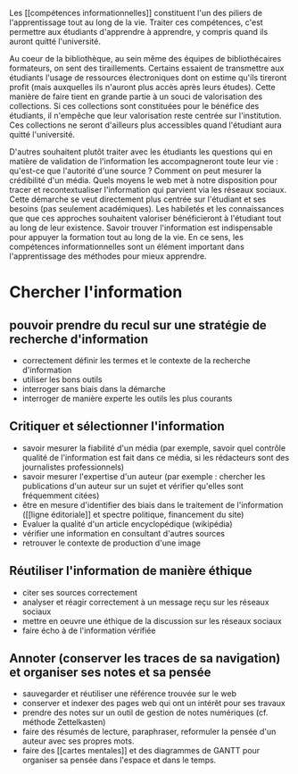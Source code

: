 <!--
(Nolwenn Saget : 19 janvier) Avec ma collègue Priscille, nous vous contactons car dans le cadre d'un projet pour le Suptice, nous travaillons à la création d'une offre de formation pour l'UE compétences transversales. Pour mener ce projet, il nous a été demandé de mettre à plat les ressources (ateliers, formations, ressources...) sur le thème Apprendre à apprendre (y compris la partie Pix et Softskills) afin de les proposer aux équipes pédagogiques pour composer le contenu de l'UE compétences transversales.
Ainsi, nous souhaiterions échanger ensemble pour vous présenter les ressources identifiées et vous proposer d'initier une collaboration pour réfléchir à cette offre en fonction des ressources développées par vos services. Nous vous proposons donc un evento pour un premier temps d'échange avec quelques dates dès la semaine prochaine. Si vous pensez à un.e collègue qui pourrait nous rejoindre n'hésitez pas à lui transférer ce message. 
-->

Les [[compétences informationnelles]] constituent l'un des piliers de l'apprentissage tout au long de la vie. Traiter ces compétences, c'est permettre aux étudiants d'apprendre à apprendre, y compris quand ils auront quitté l'université. 

Au coeur de la bibliothèque, au sein même des équipes de bibliothécaires formateurs, on sent des tiraillements. Certains essaient de transmettre aux étudiants l'usage de ressources électroniques dont on estime qu'ils tireront profit (mais auxquelles ils n'auront plus accès après leurs études). Cette manière de faire tient en grande partie à un souci de valorisation des collections. Si ces collections sont constituées pour le bénéfice des étudiants, il n'empêche que leur valorisation reste centrée sur l'institution. Ces collections ne seront d'ailleurs plus accessibles quand l'étudiant aura quitté l'université.

D'autres souhaitent plutôt traiter avec les étudiants les questions qui en matière de validation de l'information les accompagneront toute leur vie : qu'est-ce que l'autorité d'une source ? Comment on peut mesurer la crédibilité d'un média. Quels moyens le web met à notre disposition pour tracer et recontextualiser l'information qui parvient via les réseaux sociaux. Cette démarche se veut directement plus centrée sur l'étudiant et ses besoins (pas seulement académiques). Les habiletés et les connaissances que que ces approches souhaitent valoriser bénéficieront à l'étudiant tout au long de leur existence. Savoir trouver l'information est indispensable pour appuyer la formation tout au long de la vie. En ce sens, les compétences informationnelles sont un élément important dans l'apprentissage des méthodes pour mieux apprendre.   

# Chercher l'information

## pouvoir prendre du recul sur une stratégie de recherche d'information

- correctement définir les termes et le contexte de la recherche d'information
- utiliser les bons outils
- interroger sans biais dans la démarche
- interroger de manière experte les outils les plus courants


## Critiquer et sélectionner l'information

- savoir mesurer la fiabilité d'un média (par exemple, savoir quel contrôle qualité de l'information est fait dans ce média, si les rédacteurs sont des journalistes professionnels)
- savoir mesurer l'expertise d'un auteur (par exemple : chercher les publications d'un auteur sur un sujet et vérifier qu'elles sont fréquemment citées)
- être en mesure d'identifier des biais dans le traitement de l'information ([[ligne éditoriale]] et spectre politique, financement du site)
- Evaluer la qualité d'un article encyclopédique (wikipédia)
- vérifier une information en consultant d'autres sources
- retrouver le contexte de production d'une image

## Réutiliser l'information de manière éthique

- citer ses sources correctement
- analyser et réagir correctement à un message reçu sur les réseaux sociaux
- mettre en oeuvre une éthique de la discussion sur les réseaux sociaux
- faire écho à de l'information vérifiée

## Annoter (conserver les traces de sa navigation) et organiser ses notes et sa pensée

- sauvegarder et réutiliser une référence trouvée sur le web
- conserver et indexer des pages web qui ont un intérêt pour ses travaux
- prendre des notes sur un outil de gestion de notes numériques (cf. méthode Zettelkasten)
- faire des résumés de lecture, paraphraser, reformuler la pensée d'un auteur avec ses propres mots.
- faire des [[cartes mentales]] et des diagrammes de GANTT pour organiser sa pensée dans l'espace et dans le temps.